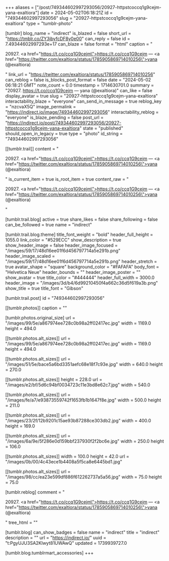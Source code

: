 +++
aliases = ["/post/749344602997293056/20927-httpstcoccq1g9cejm-yana-exaltiora"]
date = 2024-05-02T06:18:21Z
id = "749344602997293056"
slug = "20927-httpstcoccq1g9cejm-yana-exaltiora"
type = "tumblr-photo"

[tumblr]
blog_name = "indirect"
is_blazed = false
short_url = "https://tmblr.co/ZY3jbyfcDF8y0e00"
can_reply = false
id = 7.49344602997293e+17
can_blaze = false
format = "html"
caption = "<p>20927. <a href=\"https://t.co/ccq1G9cejm\">https://t.co/ccq1G9cejm</a> — <a href=\"https://twitter.com/exaltiora/status/1785905869714010256\">yana (@exaltiora)</a></p>"
link_url = "https://twitter.com/exaltiora/status/1785905869714010256"
can_reblog = false
is_blocks_post_format = false
date = "2024-05-02 06:18:21 GMT"
note_count = 0.0
timestamp = 1714630701.0
summary = "20927. https://t.co/ccq1G9cejm — yana (@exaltiora)"
can_like = false
display_avatar = true
slug = "20927-httpstcoccq1g9cejm-yana-exaltiora"
interactability_blaze = "everyone"
can_send_in_message = true
reblog_key = "nzcvaX5Q"
image_permalink = "https://indirect.io/image/749344602997293056"
interactability_reblog = "everyone"
is_blaze_pending = false
post_url = "https://indirect.io/post/749344602997293056/20927-httpstcoccq1g9cejm-yana-exaltiora"
state = "published"
should_open_in_legacy = true
type = "photo"
id_string = "749344602997293056"

[[tumblr.trail]]
content = "<p>20927. <a href=\"https://t.co/ccq1G9cejm\">https://t.co/ccq1G9cejm</a> &mdash; <a href=\"https://twitter.com/exaltiora/status/1785905869714010256\">yana (@exaltiora)</a></p>"
is_current_item = true
is_root_item = true
content_raw = "<p>20927. <a href=\"https://t.co/ccq1G9cejm\">https://t.co/ccq1G9cejm</a> — <a href=\"https://twitter.com/exaltiora/status/1785905869714010256\">yana (@exaltiora)</a></p>"

[tumblr.trail.blog]
active = true
share_likes = false
share_following = false
can_be_followed = true
name = "indirect"

[tumblr.trail.blog.theme]
title_font_weight = "bold"
header_full_height = 1055.0
link_color = "#529ECC"
show_description = true
show_header_image = false
header_image_focused = "/images/59/17/48d16ee01f6d456797714a5e291b.png"
header_image_scaled = "/images/59/17/48d16ee01f6d456797714a5e291b.png"
header_stretch = true
avatar_shape = "square"
background_color = "#FAFAFA"
body_font = "Helvetica Neue"
header_bounds = ""
header_image_poster = ""
show_avatar = true
title_color = "#444444"
header_full_width = 3000.0
header_image = "/images/3d/b4/6d99210450f4a662c36d5f619a3b.png"
show_title = true
title_font = "Gibson"

[tumblr.trail.post]
id = "749344602997293056"

[[tumblr.photos]]
caption = ""

[tumblr.photos.original_size]
url = "/images/99/5e/a867974ee728c0b98a2ff02417ec.jpg"
width = 1169.0
height = 494.0

[[tumblr.photos.alt_sizes]]
url = "/images/99/5e/a867974ee728c0b98a2ff02417ec.jpg"
width = 1169.0
height = 494.0

[[tumblr.photos.alt_sizes]]
url = "/images/51/5e/bace5a6bd3351aefc68e18f7c93e.jpg"
width = 640.0
height = 270.0

[[tumblr.photos.alt_sizes]]
height = 228.0
url = "/images/e2/bf/5d6c94bf0034723c11e3bd8e62c7.jpg"
width = 540.0

[[tumblr.photos.alt_sizes]]
url = "/images/fe/a7/e93873559742f1653fb1b1647f8e.jpg"
width = 500.0
height = 211.0

[[tumblr.photos.alt_sizes]]
url = "/images/23/2f/12b9201c15ae93b87288ce303db2.jpg"
width = 400.0
height = 169.0

[[tumblr.photos.alt_sizes]]
url = "/images/6a/9e/5f286e0d159bbf237930f2f2bc6e.jpg"
width = 250.0
height = 106.0

[[tumblr.photos.alt_sizes]]
width = 100.0
height = 42.0
url = "/images/0b/00/4c43ece1b4408a5f5ca8e6445bd1.jpg"

[[tumblr.photos.alt_sizes]]
url = "/images/98/cc/ea23e599df886f612262737a5a56.jpg"
width = 75.0
height = 75.0

[tumblr.reblog]
comment = "<p>20927. <a href=\"https://t.co/ccq1G9cejm\">https://t.co/ccq1G9cejm</a> — <a href=\"https://twitter.com/exaltiora/status/1785905869714010256\">yana (@exaltiora)</a></p>"
tree_html = ""

[tumblr.blog]
can_show_badges = false
name = "indirect"
title = "indirect"
description = ""
url = "https://indirect.io/"
uuid = "t:PgyUJU3SA2Klwyt81UWAwQ"
updated = 1739939727.0

[tumblr.blog.tumblrmart_accessories]
+++
